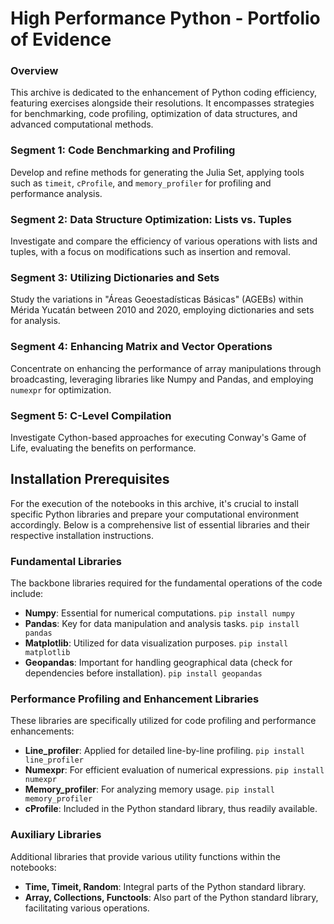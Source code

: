 
# High Performance Python - Portfolio of Evidence


### Overview
This archive is dedicated to the enhancement of Python coding efficiency, featuring exercises alongside their resolutions. It encompasses strategies for benchmarking, code profiling, optimization of data structures, and advanced computational methods.

### Segment 1: Code Benchmarking and Profiling
Develop and refine methods for generating the Julia Set, applying tools such as `timeit`, `cProfile`, and `memory_profiler` for profiling and performance analysis.

### Segment 2: Data Structure Optimization: Lists vs. Tuples
Investigate and compare the efficiency of various operations with lists and tuples, with a focus on modifications such as insertion and removal.

### Segment 3: Utilizing Dictionaries and Sets
Study the variations in "Áreas Geoestadísticas Básicas" (AGEBs) within Mérida Yucatán between 2010 and 2020, employing dictionaries and sets for analysis.

### Segment 4: Enhancing Matrix and Vector Operations
Concentrate on enhancing the performance of array manipulations through broadcasting, leveraging libraries like Numpy and Pandas, and employing `numexpr` for optimization.

### Segment 5: C-Level Compilation
Investigate Cython-based approaches for executing Conway's Game of Life, evaluating the benefits on performance.

## Installation Prerequisites

For the execution of the notebooks in this archive, it's crucial to install specific Python libraries and prepare your computational environment accordingly. Below is a comprehensive list of essential libraries and their respective installation instructions.

### Fundamental Libraries
The backbone libraries required for the fundamental operations of the code include:

- **Numpy**: Essential for numerical computations. `pip install numpy`
- **Pandas**: Key for data manipulation and analysis tasks. `pip install pandas`
- **Matplotlib**: Utilized for data visualization purposes. `pip install matplotlib`
- **Geopandas**: Important for handling geographical data (check for dependencies before installation). `pip install geopandas`

### Performance Profiling and Enhancement Libraries
These libraries are specifically utilized for code profiling and performance enhancements:

- **Line_profiler**: Applied for detailed line-by-line profiling. `pip install line_profiler`
- **Numexpr**: For efficient evaluation of numerical expressions. `pip install numexpr`
- **Memory_profiler**: For analyzing memory usage. `pip install memory_profiler`
- **cProfile**: Included in the Python standard library, thus readily available.

### Auxiliary Libraries
Additional libraries that provide various utility functions within the notebooks:

- **Time, Timeit, Random**: Integral parts of the Python standard library.
- **Array, Collections, Functools**: Also part of the Python standard library, facilitating various operations.
